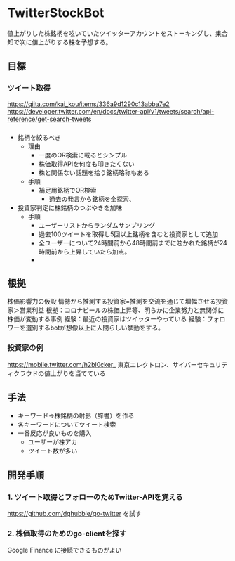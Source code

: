 # TwitterStockBot

値上がりした株銘柄を呟いていたツイッターアカウントをストーキングし、集合知で次に値上がりする株を予想する。

## 目標

### ツイート取得

https://qiita.com/kai_kou/items/336a9d1290c13abba7e2
https://developer.twitter.com/en/docs/twitter-api/v1/tweets/search/api-reference/get-search-tweets

### 

- 銘柄を絞るべき
    - 理由
        - 一度のOR検索に載るとシンプル
        - 株価取得APIを何度も叩きたくない
        - 株と関係ない話題を拾う銘柄略称もある
    - 手順
        - 補足用銘柄でOR検索
            - 過去の発言から銘柄を全探索、
- 投資家判定に株銘柄のつぶやきを加味
    - 手順
        - ユーザーリストからランダムサンプリング
        - 過去100ツイートを取得し5回以上銘柄を含むと投資家として追加
        - 全ユーザーについて24時間前から48時間前までに呟かれた銘柄が24時間前から上昇していたら加点。
        - 
    

## 根拠

株価影響力の仮設
情勢から推測する投資家=推測を交流を通じて増幅させる投資家＞営業利益
根拠：コロナビールの株価上昇等、明らかに企業努力と無関係に株価が変動する事例
経験：最近の投資家はツイッターやっている
経験：フォロワーを選別するbotが想像以上に人間らしい挙動をする。

### 投資家の例

https://mobile.twitter.com/h2bl0cker_
東京エレクトロン、サイバーセキュリティクラウドの値上がりを当てている

## 手法

- キーワード->株銘柄の射影（辞書）を作る
- 各キーワードについてツイート検索
- 一番反応が良いものを購入
    - ユーザーが株アカ
    - ツイート数が多い

## 開発手順

### 1. ツイート取得とフォローのためTwitter-APIを覚える

https://github.com/dghubble/go-twitter を試す

### 2. 株価取得のためのgo-clientを探す

Google Finance に接続できるものがよい
